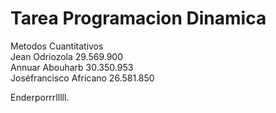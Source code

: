 # Tarea Programacion Dinamica

Metodos Cuantitativos <br>
Jean Odriozola 29.569.900 <br>
Annuar Abouharb 30.350.953 <br>
Joséfrancisco Africano 26.581.850

Enderporrrlllll.

